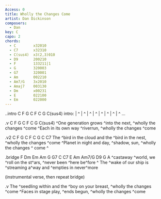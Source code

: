 ```yaml
---
Access: 0
title: Wholly the Changes Come
artist: Dan Dickinson
composers:
  - Dan
key: C
capo: 2
chords:
  - C        x32010
  - C7       x32310
  - C(sus4)  x3(2,3)010
  - D9       200210
  - F        133211|1
  - G        320003
  - G7       320001
  - Am       002210
  - Am7/G    3x2010
  - Amaj7    003130
  - Dm       x00231
  - E        022100
  - Em       022000
---
```


..intro C F G C F C G C(sus4)
  intro: | ^ | ^ | ^ | ^ | ^ | ^ | ^ | ^ ...

.v C F G C F C G C(sus4)
^One generation grows ^into the next, ^wholly the changes ^come 
^Each in its own way ^riverrun, ^wholly the changes ^come 

.v2 C F G C F C G C C7
The ^bird in the cloud and the ^bird in the nest, ^wholly the changes ^come 
^Planet in night and day, ^shadow, sun, ^wholly the changes ^ come  ^

.bridge F Dm Em Am G G7 C C7 E Am Am7/G D9 G
A ^castaway ^world, we ^roll on the st^ars, ^never been ^here be^fore  ^
The ^wake of our ship is ^streaming a^way and ^empties in never^more

  (instrumental verse, then repeat bridge)

.v
The ^seedling within and the ^boy on your breast, ^wholly the changes ^come 
^Faces in stage play, ^ends begun, ^wholly the changes ^come 
